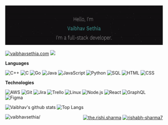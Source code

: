![Header](https://github.com/vaibhavsethia/vaibhavsethia/blob/main/Head.gif)

[![vaibhavsethia.com](https://img.shields.io/badge/-VAIBHAVSETHIA.COM-000?style=for-the-badge&logo=react&logoColor=fff)](https://vaibhavsethia.github.io/Portfolio_new/) <img src="https://user-images.githubusercontent.com/48138906/87844647-ada73c00-c8dc-11ea-96af-427f77038aca.gif" width='30px'>

**Languages**

![C++](https://img.shields.io/badge/-C++-000?&logo=c%2b%2b&logoColor=00599C)
![C](https://img.shields.io/badge/-C-000?&logo=C)
![Go](https://img.shields.io/badge/-Go-000?&logo=Go)
![Java](https://img.shields.io/badge/-Java-000?&logo=Java&logoColor=007396)
![JavaScript](https://img.shields.io/badge/-JavaScript-000?&logo=JavaScript)
![Python](https://img.shields.io/badge/-Python-000?&logo=python)
![SQL](https://img.shields.io/badge/-SQL-000?&logo=MySQL)
![HTML](https://img.shields.io/badge/-HTML-000?&logo=Html5)
![CSS](https://img.shields.io/badge/-CSS-000?&logo=css3)

**Technologies**

![AWS](https://img.shields.io/badge/-AWS-000?&logo=Amazon-AWS&logoColor=FF9900)
![Git](https://img.shields.io/badge/-Git-000?&logo=git)
![Jira](https://img.shields.io/badge/-Jira-000?&logo=jira-software)
![Trello](https://img.shields.io/badge/-Trello-000?&logo=Trello)
![Linux](https://img.shields.io/badge/-Linux-000?&logo=linux)
![Node.js](https://img.shields.io/badge/-Node.js-000?&logo=node.js)
![React](https://img.shields.io/badge/-React-000?&logo=React)
![GraphQL](https://img.shields.io/badge/-GraphQL-000?&logo=Graphql)
![Figma](https://img.shields.io/badge/-Figma-000?&logo=Figma)

![Vaibhav's github stats](https://github-readme-stats.vercel.app/api?username=vaibhavsethia&show_icons=true&title_color=235A58&text_color=2C716E&bg_color=121012&icon_color=fff)
![Top Langs](https://github-readme-stats.vercel.app/api/top-langs/?username=vaibhavsethia&layout=compact&langs_count=8&title_color=235A58&text_color=2C716E&bg_color=121012&icon_color=fff)


<p align="right">
  <img align="left" src=https://komarev.com/ghpvc/?username=vaibhavsethia alt=vaibhavsethia/>
<a href="https://www.instagram.com/vaibhav_9_8/" target="_blank"><img align="center" src=https://cdn.jsdelivr.net/npm/simple-icons@3.0.1/icons/instagram.svg alt="the.rishi.sharma" height="20" width="20" /></a>
<a href="https://www.linkedin.com/in/vaibhav-sethia-4711b8145/" target="_blank"><img align="center" src=https://cdn.jsdelivr.net/npm/simple-icons@3.0.1/icons/linkedin.svg alt="rishabh-sharma7" height="20" width="20" /></a>
</p>
